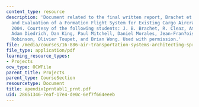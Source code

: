 ```yaml
---
content_type: resource
description: 'Document related to the final written report, Brachet et al. "Architecture
  and Evaluation of a Formation Flight System for Existing Cargo Aircraft." AIAA,
  2004. Courtesy of the following students: J. B. Brachet, R. Cleaz, Amandine Denis,
  Adam Diedrich, Dan King, Paul Mitchell, Daniel Morales, Jean-Fran?ois Onn?e, Theresa
  Robinson, Olivier Toupet, and Brian Wong. Used with permission.'
file: /media/courses/16-886-air-transportation-systems-architecting-spring-2004/286513467eaf17e4de0c6ef7f664eeeb_apendix1prntabl1_prnt.pdf
file_type: application/pdf
learning_resource_types:
- Projects
ocw_type: OCWFile
parent_title: Projects
parent_type: CourseSection
resourcetype: Document
title: apendix1prntabl1_prnt.pdf
uid: 28651346-7eaf-17e4-de0c-6ef7f664eeeb
---
```

